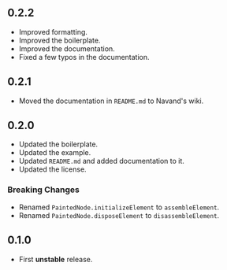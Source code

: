 ## 0.2.2

- Improved formatting.
- Improved the boilerplate.
- Improved the documentation.
- Fixed a few typos in the documentation.

## 0.2.1

- Moved the documentation in `README.md` to Navand's wiki.

## 0.2.0

- Updated the boilerplate.
- Updated the example.
- Updated `README.md` and added documentation to it.
- Updated the license.

### Breaking Changes

- Renamed `PaintedNode.initializeElement` to `assembleElement`.
- Renamed `PaintedNode.disposeElement` to `disassembleElement`.

## 0.1.0

- First **unstable** release.
